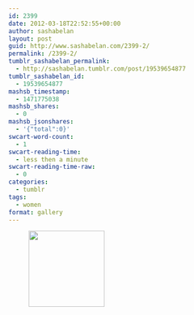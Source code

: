 ```yaml
---
id: 2399
date: 2012-03-18T22:52:55+00:00
author: sashabelan
layout: post
guid: http://www.sashabelan.com/2399-2/
permalink: /2399-2/
tumblr_sashabelan_permalink:
  - http://sashabelan.tumblr.com/post/19539654877
tumblr_sashabelan_id:
  - 19539654877
mashsb_timestamp:
  - 1471775038
mashsb_shares:
  - 0
mashsb_jsonshares:
  - '{"total":0}'
swcart-word-count:
  - 1
swcart-reading-time:
  - less then a minute
swcart-reading-time-raw:
  - 0
categories:
  - tumblr
tags:
  - women
format: gallery
---
```

<div id='gallery-164' class='gallery galleryid-2399 gallery-columns-3 gallery-size-thumbnail'>
  <figure class='gallery-item'> 
  
  <div class='gallery-icon portrait'>
    <a href='http://www.sashabelan.ru/2399-2/attachment/2400/'><img width="150" height="150" src="http://www.sashabelan.ru/wp-content/uploads/2012/03/tumblr_m13rk7mRB11qarj97o1_500-150x150.jpg" class="attachment-thumbnail size-thumbnail" alt="" /></a>
  </div></figure>
</div>